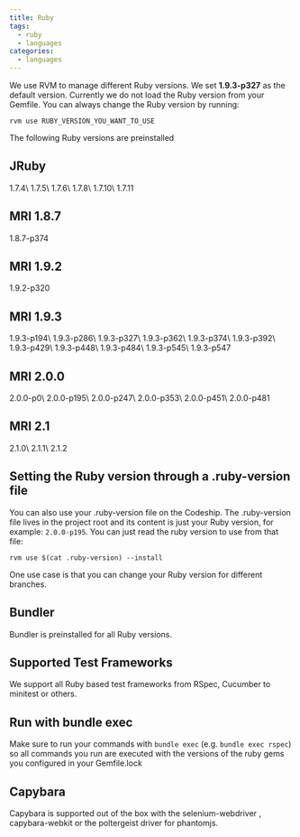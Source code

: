 ```yaml
---
title: Ruby
tags:
  - ruby
  - languages
categories:
  - languages
---
```

We use RVM to manage different Ruby versions. We set <strong>1.9.3-p327</strong> as the default version. Currently we do not load the Ruby version from your Gemfile. You can always change the Ruby version by running:

~~~shell
rvm use RUBY_VERSION_YOU_WANT_TO_USE
~~~

The following Ruby versions are preinstalled

## JRuby
1.7.4\\
1.7.5\\
1.7.6\\
1.7.8\\
1.7.10\\
1.7.11

## MRI 1.8.7
1.8.7-p374

## MRI 1.9.2
1.9.2-p320

## MRI 1.9.3
1.9.3-p194\\
1.9.3-p286\\
1.9.3-p327\\
1.9.3-p362\\
1.9.3-p374\\
1.9.3-p392\\
1.9.3-p429\\
1.9.3-p448\\
1.9.3-p484\\
1.9.3-p545\\
1.9.3-p547

## MRI 2.0.0
2.0.0-p0\\
2.0.0-p195\\
2.0.0-p247\\
2.0.0-p353\\
2.0.0-p451\\
2.0.0-p481

## MRI 2.1
2.1.0\\
2.1.1\\
2.1.2

## Setting the Ruby version through a .ruby-version file
You can also use your .ruby-version file on the Codeship. The .ruby-version file lives in the project root and its content is just your Ruby version, for example: ```2.0.0-p195```. You can just read the ruby version to use from that file:

~~~shell
rvm use $(cat .ruby-version) --install
~~~

One use case is that you can change your Ruby version for different branches.

## Bundler
Bundler is preinstalled for all Ruby versions.

## Supported Test Frameworks
We support all Ruby based test frameworks from RSpec, Cucumber to minitest or others.

## Run with bundle exec
Make sure to run your commands with ```bundle exec``` (e.g. ```bundle exec rspec```) so all commands you run are executed with the versions of the ruby gems you configured in your Gemfile.lock

## Capybara
Capybara is supported out of the box with the selenium-webdriver , capybara-webkit or the poltergeist driver for phantomjs.
